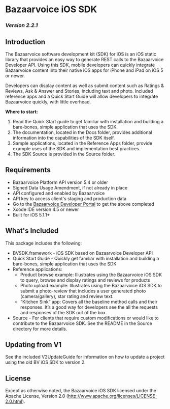 # Bazaarvoice iOS SDK 
### *Version 2.2.1*

## Introduction
The Bazaarvoice software development kit (SDK) for iOS is an iOS static library that provides an easy way to generate REST calls to the Bazaarvoice Developer API. Using this SDK, mobile developers can quickly integrate Bazaarvoice content into their native iOS apps for iPhone and iPad on iOS 5 or newer.

Developers can display content as well as submit content such as Ratings & Reviews, Ask & Answer and Stories, including text and photo. Included reference apps and a Quick Start Guide will allow developers to integrate Bazaarvoice quickly, with little overhead.

**Where to start:**
 1. Read the Quick Start guide to get familiar with installation and building a bare-bones, simple application that uses the SDK.
 2. The documentation, located in the Docs folder, provides additional information into the capabilities of the SDK itself.
 3. Sample applications, located in the Reference Apps folder, provide example uses of the SDK and implementation best practices.
 4. The SDK Source is provided in the Source folder.

## Requirements
* Bazaarvoice Platform API version 5.4 or older
 * Signed Data Usage Amendment, if not already in place
 * API configured and enabled by Bazaarvoice
 * API key to access client's staging and production data
 * Go to the [Bazaarvoice Developer Portal](http://developer.bazaarvoice.com) to get the above completed
* Xcode IDE version 4.5 or newer
* Built for iOS 5.1.1+

## What's Included
This package includes the following:

* BVSDK.framework - iOS SDK based on Bazaarvoice Developer API
* Quick Start Guide - Quickly get familiar with installation and building a bare-bones, simple application that uses the SDK
* Reference applications:
    * Product browse example: Illustrates using the Bazaarvoice iOS SDK to query, browse and display ratings and reviews for products
    * Photo upload example: Illustrates using the Bazaarvoice iOS SDK to submit a photo-review that includes a user generated photo (camera/gallery), star rating and review text.
    * “Kitchen Sink” app: Covers all the baseline method calls and their responses. It’s a good way for developers see the all the requests and responses of the SDK out of the box.
* Source - For clients that require custom modifications or would like to contribute to the Bazaarvoice SDK.  See the README in the Source directory for more details.

## Updating from V1
See the included V2UpdateGuide for information on how to update a project using the old BV iOS SDK to version 2.


## License
Except as otherwise noted, the Bazaarvoice iOS SDK licensed under the Apache License, Version 2.0 (http://www.apache.org/licenses/LICENSE-2.0.html).
